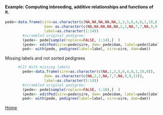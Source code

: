 #### Example: Computing inbreeding, additive relationships and functions of it.


```R
pede<-data.frame(sire=as.character(c(NA,NA,NA,NA,NA,1,3,5,6,4,8,1,10,8)),
                  dam= as.character(c(NA,NA,NA,NA,NA,2,2,NA,7,7,NA,9,9,13)),
                  label=as.character(1:14))
        #scrambled original pedigree:
        (pede<- pede[sample(replace=FALSE, 1:14),]  )
        (pede<- editPed(sire=pede$sire, dam= pede$dam, label=pede$label)) 
        ped<- with(pede, pedigree(label=label, sire=sire, dam=dam))

```
Missing labels and not sorted pedigrees
```R
      #(2) With missing labels
        pede<-data.frame(sire=as.character(c(NA,1,3,5,6,4,8,1,10,8)),
                  dam= as.character(c(NA,2,2,NA,7,7,NA,9,9,13)),
                  label=as.character(5:14))
        #scrambled original pedigree:
        (pede<- pede[sample(replace=FALSE, 1:10),]  )
        (pede<- editPed(sire=pede$sire, dam= pede$dam, label=pede$label)) 
        ped<- with(pede, pedigree(label=label, sire=sire, dam=dam))

```
[Home](https://github.com/Rpedigree/pedigreeR)
 

